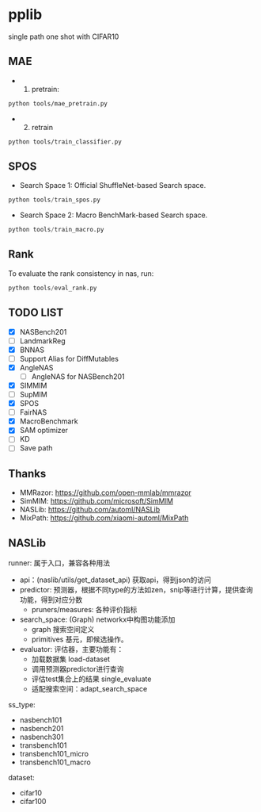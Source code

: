 # pplib

single path one shot with CIFAR10


## MAE

- 1. pretrain:

```bash
python tools/mae_pretrain.py
```

- 2. retrain

```bash
python tools/train_classifier.py
```

## SPOS

- Search Space 1: Official ShuffleNet-based Search space.

```python
python tools/train_spos.py
```

- Search Space 2: Macro BenchMark-based Search space.

```python
python tools/train_macro.py
```

## Rank

To evaluate the rank consistency in nas, run:

```python
python tools/eval_rank.py
```


## TODO LIST

- [x] NASBench201
- [ ] LandmarkReg
- [x] BNNAS
- [ ] Support Alias for DiffMutables
- [x] AngleNAS
  - [ ] AngleNAS for NASBench201
- [x] SIMMIM
- [ ] SupMIM
- [x] SPOS
- [ ] FairNAS
- [x] MacroBenchmark
- [x] SAM optimizer
- [ ] KD
- [ ] Save path

## Thanks

- MMRazor: https://github.com/open-mmlab/mmrazor
- SimMIM: https://github.com/microsoft/SimMIM
- NASLib: https://github.com/automl/NASLib
- MixPath: https://github.com/xiaomi-automl/MixPath

## NASLib

runner: 属于入口，兼容各种用法

- api：(naslib/utils/get_dataset_api) 获取api，得到json的访问
- predictor: 预测器，根据不同type的方法如zen，snip等进行计算，提供查询功能，得到对应分数
    - pruners/measures: 各种评价指标
- search_space: (Graph) networkx中构图功能添加
    - graph 搜索空间定义
    - primitives 基元，即候选操作。
- evaluator: 评估器，主要功能有：
    - 加载数据集 load-dataset
    - 调用预测器predictor进行查询
    - 评估test集合上的结果 single_evaluate
    - 适配搜索空间：adapt_search_space

ss_type:
- nasbench101
- nasbench201
- nasbench301
- transbench101
- transbench101_micro
- transbench101_macro

dataset:
- cifar10
- cifar100
